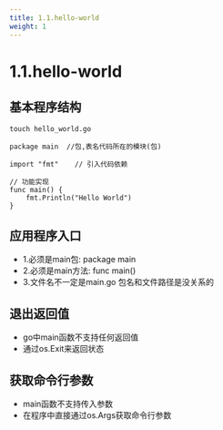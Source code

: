 ```yaml
---
title: 1.1.hello-world
weight: 1
---
```

# 1.1.hello-world
## 基本程序结构
```
touch hello_world.go
```

```$xslt
package main  //包,表名代码所在的模块(包)

import "fmt"	// 引入代码依赖

// 功能实现
func main() {
	fmt.Println("Hello World")
}
```

## 应用程序入口
* 1.必须是main包: package main
* 2.必须是main方法: func main()
* 3.文件名不一定是main.go 
包名和文件路径是没关系的

## 退出返回值
* go中main函数不支持任何返回值
* 通过os.Exit来返回状态

## 获取命令行参数
* main函数不支持传入参数
* 在程序中直接通过os.Args获取命令行参数
